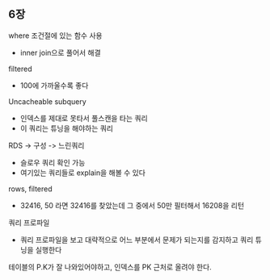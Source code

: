 ## 6장
where 조건절에 있는 함수 사용
- inner join으로 풀어서 해결

filtered
- 100에 가까울수록 좋다

Uncacheable subquery
- 인덱스를 제대로 못타서 풀스캔을 타는 쿼리
- 이 쿼리는 튜닝을 해야하는 쿼리

RDS -> 구성 -> 느린쿼리
- 슬로우 쿼리 확인 가능
- 여기있는 쿼리들로 explain을 해볼 수 있다

rows, filtered
- 32416, 50 라면 32416를 찾았는데 그 중에서 50만 필터해서 16208을 리턴

쿼리 프로파일
- 쿼리 프로파일을 보고 대략적으로 어느 부분에서 문제가 되는지를 감지하고 쿼리 튜닝을 실행한다

테이블의 P.K가 잘 나와있어야하고, 인덱스를 PK 근처로 올려야 한다.
